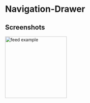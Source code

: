 # Navigation-Drawer

## Screenshots
<img src="https://user-images.githubusercontent.com/140700822/263225999-d1e5f193-980c-4330-9b06-cc73b1bab106.png" alt="feed example" width = "200" >
